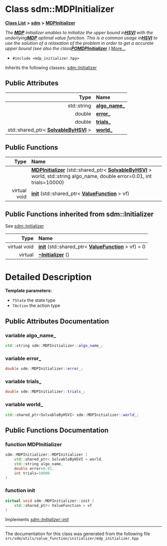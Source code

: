 
# Class sdm::MDPInitializer

<link rel="stylesheet" href="https://cdnjs.cloudflare.com/ajax/libs/KaTeX/0.5.1/katex.min.css">
<link rel="stylesheet" href="https://cdn.jsdelivr.net/github-markdown-css/2.2.1/github-markdown.css"/>



[**Class List**](annotated.md) **>** [**sdm**](namespacesdm.md) **>** [**MDPInitializer**](classsdm_1_1MDPInitializer.md)



_The_ [_**MDP**_](classsdm_1_1MDP.md) _initializer enables to initialize the upper bound in_[_**HSVI**_](classsdm_1_1HSVI.md) _with the underlying_[_**MDP**_](classsdm_1_1MDP.md) _optimal value function. This is a common usage in_[_**HSVI**_](classsdm_1_1HSVI.md) _to use the solution of a relaxation of the problem in order to get a accurate upper bound (see also the class_[_**POMDPInitializer**_](classsdm_1_1POMDPInitializer.md) _)._[More...](#detailed-description)

* `#include <mdp_initializer.hpp>`



Inherits the following classes: [sdm::Initializer](classsdm_1_1Initializer.md)












## Public Attributes

| Type | Name |
| ---: | :--- |
|  std::string | [**algo\_name\_**](classsdm_1_1MDPInitializer.md#variable-algo-name-)  <br> |
|  double | [**error\_**](classsdm_1_1MDPInitializer.md#variable-error-)  <br> |
|  double | [**trials\_**](classsdm_1_1MDPInitializer.md#variable-trials-)  <br> |
|  std::shared\_ptr&lt; [**SolvableByHSVI**](classsdm_1_1SolvableByHSVI.md) &gt; | [**world\_**](classsdm_1_1MDPInitializer.md#variable-world-)  <br> |




## Public Functions

| Type | Name |
| ---: | :--- |
|   | [**MDPInitializer**](classsdm_1_1MDPInitializer.md#function-mdpinitializer) (std::shared\_ptr&lt; [**SolvableByHSVI**](classsdm_1_1SolvableByHSVI.md) &gt; world, std::string algo\_name, double error=0.01, int trials=10000) <br> |
| virtual void | [**init**](classsdm_1_1MDPInitializer.md#function-init) (std::shared\_ptr&lt; [**ValueFunction**](classsdm_1_1ValueFunction.md) &gt; vf) <br> |

## Public Functions inherited from sdm::Initializer

See [sdm::Initializer](classsdm_1_1Initializer.md)

| Type | Name |
| ---: | :--- |
| virtual void | [**init**](classsdm_1_1Initializer.md#function-init) (std::shared\_ptr&lt; [**ValueFunction**](classsdm_1_1ValueFunction.md) &gt; vf) = 0<br> |
| virtual  | [**~Initializer**](classsdm_1_1Initializer.md#function-initializer) () <br> |















# Detailed Description




**Template parameters:**


* `TState` the state type 
* `TAction` the action type 



    
## Public Attributes Documentation


### variable algo\_name\_ 


```cpp
std::string sdm::MDPInitializer::algo_name_;
```



### variable error\_ 


```cpp
double sdm::MDPInitializer::error_;
```



### variable trials\_ 


```cpp
double sdm::MDPInitializer::trials_;
```



### variable world\_ 


```cpp
std::shared_ptr<SolvableByHSVI> sdm::MDPInitializer::world_;
```


## Public Functions Documentation


### function MDPInitializer 


```cpp
sdm::MDPInitializer::MDPInitializer (
    std::shared_ptr< SolvableByHSVI > world,
    std::string algo_name,
    double error=0.01,
    int trials=10000
) 
```



### function init 


```cpp
virtual void sdm::MDPInitializer::init (
    std::shared_ptr< ValueFunction > vf
) 
```


Implements [*sdm::Initializer::init*](classsdm_1_1Initializer.md#function-init)


------------------------------
The documentation for this class was generated from the following file `src/sdm/utils/value_function/initializer/mdp_initializer.hpp`